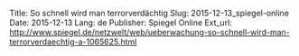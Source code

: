 Title: So schnell wird man terrorverdächtig
Slug: 2015-12-13_spiegel-online
Date: 2015-12-13
Lang: de
Publisher: Spiegel Online
Ext_url: http://www.spiegel.de/netzwelt/web/ueberwachung-so-schnell-wird-man-terrorverdaechtig-a-1065625.html